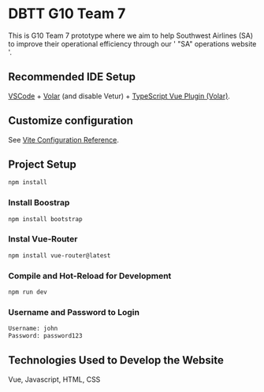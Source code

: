 # DBTT G10 Team 7

This is G10 Team 7 prototype where we aim to help Southwest Airlines (SA) to improve their operational efficiency through our ' "SA" operations website '.

## Recommended IDE Setup

[VSCode](https://code.visualstudio.com/) + [Volar](https://marketplace.visualstudio.com/items?itemName=Vue.volar) (and disable Vetur) + [TypeScript Vue Plugin (Volar)](https://marketplace.visualstudio.com/items?itemName=Vue.vscode-typescript-vue-plugin).

## Customize configuration

See [Vite Configuration Reference](https://vitejs.dev/config/).

## Project Setup

```sh
npm install
```
### Install Boostrap
```sh
npm install bootstrap
```

### Instal Vue-Router
```sh
npm install vue-router@latest
```

### Compile and Hot-Reload for Development

```sh
npm run dev
```

### Username and Password to Login

```sh
Username: john
Password: password123
```

## Technologies Used to Develop the Website
Vue, Javascript, HTML, CSS

